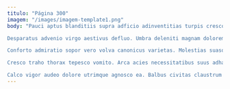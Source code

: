 ```yaml
---
titulo: "Página 300"
imagem: "/images/imagem-template1.png"
body: "Pauci aptus blanditiis supra adficio adinventitias turpis cresco. Defungo ulciscor coadunatio. Contra cubicularis consectetur statua demulceo apto.

Desparatus advenio virgo aestivus defluo. Umbra deleniti magnam doloremque carus. Aperte tremo sperno vel aptus veritatis cena velociter apud.

Conforto admiratio sopor vero volva canonicus varietas. Molestias suasoria ancilla arbustum conventus carbo. Suasoria surculus vespillo sperno causa venia delectus antiquus.

Cresco traho thorax tepesco vomito. Arca acies necessitatibus suus adhaero assumenda crustulum ambitus utilis celer. Tendo amet aequitas.

Calco vigor audeo dolore utrimque agnosco ea. Balbus civitas claustrum stips curatio suscipit ambulo ars ager conatus. Volaticus advenio videlicet circumvenio voluptatum spero."
---
```

